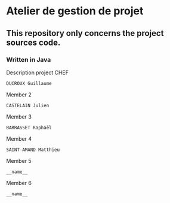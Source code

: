 # Atelier de gestion de projet
## This repository only concerns the project sources code.
### Written in Java

Description project
CHEF
```
DUCROUX Guillaume
```
Member 2
```
CASTELAIN Julien
```
Member 3
```
BARRASSET Raphaël
```
Member 4
```
SAINT-AMAND Matthieu
```
Member 5
```
__name__
```
Member 6
```
__name__
```

